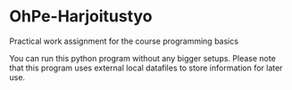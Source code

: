 # OhPe-Harjoitustyo
 Practical work assignment for the course programming basics

 You can run this python program without any bigger setups. Please note that this program uses external local datafiles to store information for later use.  
